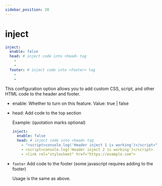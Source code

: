```yaml
---
sidebar_position: 20
---
```


# inject

```yaml
inject:
  enable: false
  head: # inject code into <head> tag
    - 
    - 
  footer: # inject code into <footer> tag
    - 
    - 
```

This configuration option allows you to add custom CSS, script, and other HTML code to the header and footer.

- enable: Whether to turn on this feature. Value: true | false

- head: Add code to the top section

  Example: (quotation marks optional)

  ```yaml
  inject:
    enable: false
    head: # inject code into <head> tag
      - "<script>console.log('Header inject 1 is working')</script>"
      - <script>console.log('Header inject 2 is working')</script>
      - <link rel="stylesheet" href="https://example.com">
  ```

- `footer` Add code to the footer (some javascript requires adding to the footer) 

  Usage is the same as above.

